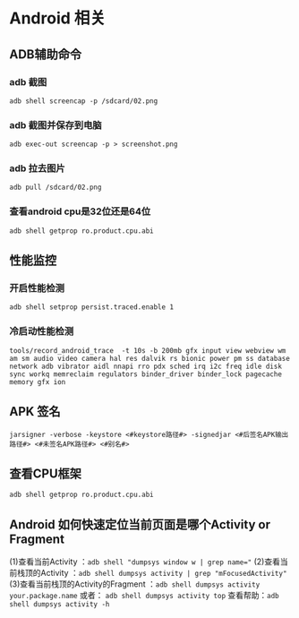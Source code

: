 # Android 相关

## ADB辅助命令

### adb 截图

```
adb shell screencap -p /sdcard/02.png
```
### adb 截图并保存到电脑

```
adb exec-out screencap -p > screenshot.png
```

### adb 拉去图片
```
adb pull /sdcard/02.png
```

### 查看android cpu是32位还是64位

```
adb shell getprop ro.product.cpu.abi
```

## 性能监控

### 开启性能检测

```
adb shell setprop persist.traced.enable 1
```

### 冷启动性能检测
```
tools/record_android_trace  -t 10s -b 200mb gfx input view webview wm am sm audio video camera hal res dalvik rs bionic power pm ss database network adb vibrator aidl nnapi rro pdx sched irq i2c freq idle disk sync workq memreclaim regulators binder_driver binder_lock pagecache memory gfx ion
```

## APK 签名
```
jarsigner -verbose -keystore <#keystore路径#> -signedjar <#后签名APK输出路径#> <#未签名APK路径#> <#别名#>
```

## 查看CPU框架
```
adb shell getprop ro.product.cpu.abi
```

## Android 如何快速定位当前页面是哪个Activity or Fragment
(1)查看当前Activity ：```adb shell "dumpsys window w | grep name="```
(2)查看当前栈顶的Activity ：```adb shell dumpsys activity | grep "mFocusedActivity"```
(3)查看当前栈顶的Activity的Fragment ：```adb shell dumpsys activity your.package.name```
或者：
```adb shell dumpsys activity top```
查看帮助：```adb shell dumpsys activity -h```
